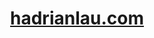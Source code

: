 <div align="center">
  <h1 align="center">
  <a href="https://hadrianlau.com">
    hadrianlau.com
  </a>
    </h1>
</div>

